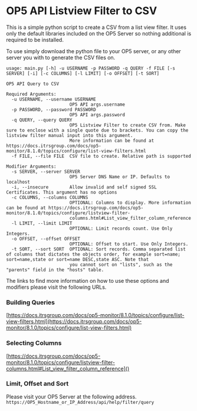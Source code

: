 # OP5 API Listview Filter to CSV
This is a simple python script to create a CSV from a list view filter. It uses only the default libraries included on the OP5 Server so nothing additional is required to be installed.

To use simply download the python file to your OP5 server, or any other server you with to generate the CSV files on.


```
usage: main.py [-h] -u USERNAME -p PASSWORD -q QUERY -f FILE [-s SERVER] [-i] [-c COLUMNS] [-l LIMIT] [-o OFFSET] [-t SORT]

OP5 API Query to CSV

Required Arguments:
  -u USERNAME, --username USERNAME
                        OP5 API args.username
  -p PASSWORD, --password PASSWORD
                        OP5 API args.password
  -q QUERY, --query QUERY
                        OP5 Listview Filter to create CSV from. Make sure to enclose with a single quote due to brackets. You can copy the listview filter manual input into this argument.
                        More information can be found at https://docs.itrsgroup.com/docs/op5-monitor/8.1.0/topics/configure/list-view-filters.html
  -f FILE, --file FILE  CSV file to create. Relative path is supported

Modifier Arguments:
  -s SERVER, --server SERVER
                        OP5 Server DNS Name or IP. Defaults to localhost
  -i, --insecure        Allow invalid and self signed SSL Certificates. This argument has no options
  -c COLUMNS, --columns COLUMNS
                        OPTIONAL: Columns to display. More information can be found at https://docs.itrsgroup.com/docs/op5-monitor/8.1.0/topics/configure/listview-filter-
                        columns.html#List_view_filter_column_reference
  -l LIMIT, --limit LIMIT
                        OPTIONAL: Limit records count. Use Only Integers.
  -o OFFSET, --offset OFFSET
                        OPTIONAL: Offset to start. Use Only Integers.
  -t SORT, --sort SORT  OPTIONAL: Sort records. Comma separated list of columns that dictates the objects order, for example sort=name; sort=name,state or sort=name DESC,state ASC. Note that
                        you cannot sort on "lists", such as the "parents" field in the "hosts" table.
```

The links to find more information on how to use these options and modifiers please visit the following URLs.

### Building Queries
[https://docs.itrsgroup.com/docs/op5-monitor/8.1.0/topics/configure/list-view-filters.html](https://docs.itrsgroup.com/docs/op5-monitor/8.1.0/topics/configure/list-view-filters.html)

### Selecting Columns
[https://docs.itrsgroup.com/docs/op5-monitor/8.1.0/topics/configure/listview-filter-columns.html#List_view_filter_column_reference]()

### Limit, Offset and Sort
Please visit your OP5 Server at the following address.
`https://OP5_Hostname_or_IP_Address/api/help/filter/query`
